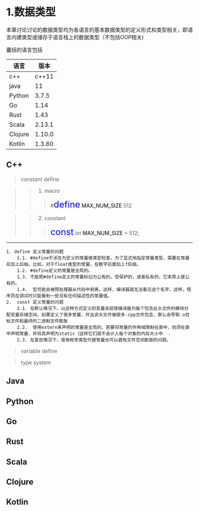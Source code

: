# 1.数据类型

本章讨论讨论的数据类型均为各语言的基本数据类型的定义形式和类型相关，即语言内建类型或储存于语言栈上的数据类型（不包括OOP相关)  

囊括的语言包括  

|	语言	|	版本		|
|	----	|	----		|
|	c++		|	c++11		|
| 	java		|	11			|
|	Python	|	3.7.5		|
|	Go		|	1.14			|
|	Rust	|	1.43			|
|	Scala	|	2.13.1		|
|	Clojure	|	1.10.0		|
|	Kotlin	|	1.3.60		|


## C++
> constant define
	
>>	1. macro
>>> \#<font size=5 color=#0000ff>define</font> <font color=#000000>MAX\_NUM_SIZE</font> 512
	 
>>	2. constant
>>> <font size=5 color=#0000ff>const</font> int <font color=#000000>MAX\_NUM_SIZE</font> = 512;  

----
>> 
	1. define 定义常量的问题
		1.1. #define不涉及为定义的常量做类型检查，为了显式地指定常量类型，需要在常量后加上后缀。比如，对于float类型的常量，在数字后面加上f后缀。  
		1.2. #define定义的常量是全局的。  
		1.3. 不能把#define定义的常量标记为公有的，受保护的，或者私有的，它本质上是公有的。  
		1.4.  宏可能会被预处理器从代码中剥离，这样，编译器就无法看见这个名字。这样，程序员在调试时只能看到一些没有任何描述性的常量值。	
	2.  const 定义常量的问题
		2.1. 在默认情况下，以这种方式定义的变量会促使编译器为每个包含此头文件的模块分配变量存储空间。如果定义了很多常量，并且该头文件被很多.cpp文件包含，那么会导致.o目标文件和最终的二进制文件膨胀  
		2.2.  使用extern来声明的常量是全局的，若要将常量的作用域限制在类中，则须在类中声明常量，并将其声明为static（这样它们就不会计入每个对象的内存大小中  .
		2.3. 在某些情况下，使用枚举类型代替常量也可以避免文件空间膨胀的问题。 
		
	
> variable define

> type system



  


## Java


## Python


##  Go


## Rust

## Scala

## Clojure

## Kotlin

	

		

